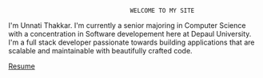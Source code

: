                                       WELCOME TO MY SITE 
<p>I'm Unnati Thakkar. I'm currently a senior majoring in Computer Science with a concentration in Software developement here at Depaul University. I'm a full stack developer passionate towards building applications that are scalable and maintainable with beautifully crafted code. </p>
<a href="unnati1028.github.io/Resume.pdf" target="_blank">Resume</a>

